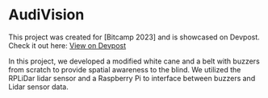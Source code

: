 # AudiVision

This project was created for [Bitcamp 2023] and is showcased on Devpost.  
Check it out here: [View on Devpost](https://devpost.com/software/eyes-change-later#updates)

In this project, we developed a modified white cane and a belt with buzzers from scratch to provide spatial awareness to the blind. We utilized the RPLiDar lidar sensor and a Raspberry Pi to interface between buzzers and Lidar sensor data.
